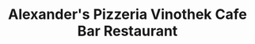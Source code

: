 ---
title: "Alexander's Pizzeria Vinothek Cafe Bar Restaurant"
url: /villach/alexanders-pizzeria-vinothek-cafe-bar-restaurant/
shop: Wein
---